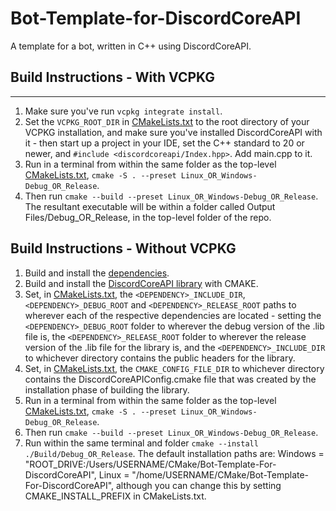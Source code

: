# Bot-Template-for-DiscordCoreAPI
A template for a bot, written in C++ using DiscordCoreAPI.
## Build Instructions - With VCPKG
----
1. Make sure you've run `vcpkg integrate install`.
2. Set the `VCPKG_ROOT_DIR` in [CMakeLists.txt](https://github.com/RealTimeChris/Bot-Template-for-DiscordCoreAPI/blob/main/CMakeLists.txt#L2) to the root directory of your VCPKG installation, and make sure you've installed DiscordCoreAPI with it - then start up a project in your IDE, set the C++ standard to 20 or newer, and `#include <discordcoreapi/Index.hpp>`. Add main.cpp to it.
3. Run in a terminal from within the same folder as the top-level [CMakeLists.txt](https://github.com/RealTimeChris/Bot-Template-for-DiscordCoreAPI/blob/main/CMakeLists.txt), `cmake -S . --preset Linux_OR_Windows-Debug_OR_Release`.
4. Then run `cmake --build --preset Linux_OR_Windows-Debug_OR_Release`. The resultant executable will be within a folder called Output Files/Debug_OR_Release, in the top-level folder of the repo.
## Build Instructions - Without VCPKG
1. Build and install the [dependencies](https://github.com/RealTimeChris/DiscordCoreAPI#dependencies).
2. Build and install the [DiscordCoreAPI library](https://github.com/RealTimeChris/DiscordCoreAPI#build-instructions-non-vcpkg---the-library) with CMAKE.
3. Set, in [CMakeLists.txt](https://github.com/RealTimeChris/Bot-Template-for-DiscordCoreAPI/blob/main/CMakeLists.txt#L6-L18), the `<DEPENDENCY>_INCLUDE_DIR`, `<DEPENDENCY>_DEBUG_ROOT` and `<DEPENDENCY>_RELEASE_ROOT` paths to wherever each of the respective dependencies are located - setting the `<DEPENDENCY>_DEBUG_ROOT` folder to wherever the debug version of the .lib file is, the `<DEPENDENCY>_RELEASE_ROOT` folder to wherever the release version of the .lib file for the library is, and the `<DEPENDENCY>_INCLUDE_DIR` to whichever directory contains the public headers for the library.
4. Set, in [CMakeLists.txt](https://github.com/RealTimeChris/Bot-Template-for-DiscordCoreAPI/blob/main/CMakeLists.txt#L4), the `CMAKE_CONFIG_FILE_DIR` to whichever directory contains the DiscordCoreAPIConfig.cmake file that was created by the installation phase of building the library.
5. Run in a terminal from within the same folder as the top-level [CMakeLists.txt](https://github.com/RealTimeChris/Bot-Template-for-DiscordCoreAPI/blob/main/CMakeLists.txt), `cmake -S . --preset Linux_OR_Windows-Debug_OR_Release`.
7. Then run `cmake --build --preset Linux_OR_Windows-Debug_OR_Release`.
8. Run within the same terminal and folder `cmake --install ./Build/Debug_OR_Release`. The default installation paths are: Windows = "ROOT_DRIVE:/Users/USERNAME/CMake/Bot-Template-For-DiscordCoreAPI", Linux = "/home/USERNAME/CMake/Bot-Template-For-DiscordCoreAPI", although you can change this by setting CMAKE_INSTALL_PREFIX in CMakeLists.txt.
